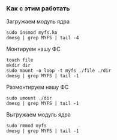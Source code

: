 ### Как с этим работать

Загружаем модуль ядра
```
sudo insmod myfs.ko 
dmesg | grep MYFS | tail -4
```
Монтируем нашу ФС
```
touch file
mkdir dir
sudo mount -o loop -t myfs ./file ./dir
dmesg | grep MYFS | tail -1
```
Размонтируем нашу ФС
```
sudo umount ./dir
dmesg | grep MYFS | tail -1
```
Выгружаем модуль ядра
```
sudo rmmod myfs
dmesg | grep MYFS | tail -1
```
